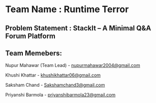 # Team Name : Runtime Terror

## Problem Statement : StackIt – A Minimal Q&A Forum Platform

## Team Memebers:
Nupur Mahawar (Team Lead) - nupurmahawar2004@gmail.com

Khushi Khattar - khushikhattar06@gmail.com

Saksham Chand - Sakshamchand3@gmail.com

Priyanshi Barmola - priyanshibarmola23@gmail.com
